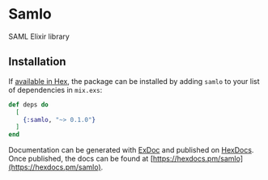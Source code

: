 # Samlo

SAML Elixir library

## Installation

If [available in Hex](https://hex.pm/docs/publish), the package can be installed
by adding `samlo` to your list of dependencies in `mix.exs`:

```elixir
def deps do
  [
    {:samlo, "~> 0.1.0"}
  ]
end
```

Documentation can be generated with [ExDoc](https://github.com/elixir-lang/ex_doc)
and published on [HexDocs](https://hexdocs.pm). Once published, the docs can
be found at [https://hexdocs.pm/samlo](https://hexdocs.pm/samlo).

